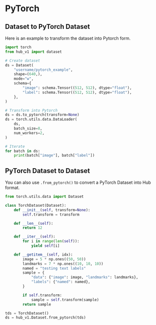 # PyTorch

## Dataset to PyTorch Dataset
Here is an example to transform the dataset into Pytorch form.

```python
import torch
from hub_v1 import dataset

# Create dataset
ds = Dataset(
    "username/pytorch_example",
    shape=(640,),
    mode="w",
    schema={
        "image": schema.Tensor((512, 512), dtype="float"),
        "label": schema.Tensor((512, 512), dtype="float"),
    },
)

# Transform into Pytorch
ds = ds.to_pytorch(transform=None)
ds = torch.utils.data.DataLoader(
    ds,
    batch_size=8,
    num_workers=2,
)

# Iterate
for batch in ds:
    print(batch["image"], batch["label"])
```

## PyTorch Dataset to Dataset

You can also use `.from_pytorch()` to convert a PyTorch Dataset into Hub format.
```python
from torch.utils.data import Dataset

class TorchDataset(Dataset):
    def __init__(self, transform=None):
        self.transform = transform

    def __len__(self):
        return 12

    def __iter__(self):
        for i in range(len(self)):
            yield self[i]

    def __getitem__(self, idx):
        image = 5 * np.ones((50, 50))
        landmarks = 7 * np.ones((10, 10, 10))
        named = "testing text labels"
        sample = {
            "data": {"image": image, "landmarks": landmarks},
            "labels": {"named": named},
        }

        if self.transform:
            sample = self.transform(sample)
        return sample

tds = TorchDataset()
ds = hub_v1.Dataset.from_pytorch(tds)
```